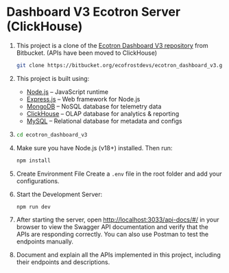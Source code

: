 # **Dashboard V3 Ecotron Server (ClickHouse)**

1. This project is a clone of the [Ecotron Dashboard V3 repository](https://bitbucket.org/ecofrostdevs/ecotron_dashboard_v3/src/main/) from Bitbucket. (APIs have been moved to ClickHouse)

   ```bash
   git clone https://bitbucket.org/ecofrostdevs/ecotron_dashboard_v3.git
   ```

2. This project is built using:
   - [Node.js](https://nodejs.org/) – JavaScript runtime
   - [Express.js](https://expressjs.com/) – Web framework for Node.js
   - [MongoDB](https://www.mongodb.com/) – NoSQL database for telemetry data
   - [ClickHouse](https://clickhouse.com/) – OLAP database for analytics & reporting
   - [MySQL](https://www.mysql.com/) – Relational database for metadata and configs

3. ```bash
   cd ecotron_dashboard_v3
   ```

4. Make sure you have Node.js (v18+) installed. Then run:
   ```bash
   npm install
   ```

5. Create Environment File
   Create a `.env` file in the root folder and add your configurations.

6. Start the Development Server:
   ```bash
   npm run dev
   ```

7. After starting the server, open [http://localhost:3033/api-docs/#/](http://localhost:3033/api-docs/#/) in your browser to view the Swagger API documentation and verify that the APIs are responding correctly. You can also use Postman to test the endpoints manually.
8. Document and explain all the APIs implemented in this project, including their endpoints and descriptions.
